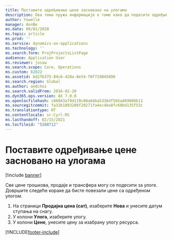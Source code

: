 ```yaml
---
title: Поставите одређивање цене засновано на улогама
description: Ова тема пружа информације о томе како да подесите одређивање цена за одређене улоге.
author: Yowelle
manager: AnnBe
ms.date: 09/01/2020
ms.topic: article
ms.prod: ''
ms.service: dynamics-ax-applications
ms.technology: ''
ms.search.form: ProjProjectsListPage
audience: Application User
ms.reviewer: josaw
ms.search.scope: Core, Operations
ms.custom: 82022
ms.assetid: bd2fb375-84c6-428a-8e54-f0f719045898
ms.search.region: Global
ms.author: andchoi
ms.search.validFrom: 2016-02-28
ms.dyn365.ops.version: AX 7.0.0
ms.openlocfilehash: c86043a79d119c00a64ba5336df5b5ad69006b11
ms.sourcegitcommit: fa32b1893286f20271fa4ec4be8fc68bd135f53c
ms.translationtype: HT
ms.contentlocale: sr-Cyrl-RS
ms.lasthandoff: 02/15/2021
ms.locfileid: "5288712"
---
```

# <a name="set-up-role-based-pricing"></a>Поставите одређивање цене засновано на улогама

[!include [banner](../includes/banner.md)]

Све цене трошкова, продаје и трансфера могу се подесити за улоге. Довршите следеће кораке да бисте повезали цене са одређеном улогом.

1. На страници **Продајна цена (сат)**, изаберите **Нова** и унесите датум ступања на снагу.
2. У колони **Улога**, изаберите улогу.
3. У колони **Цене**, унесите цену за изабрану улогу ресурса.


[!INCLUDE[footer-include](../includes/footer-banner.md)]